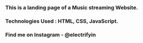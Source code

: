 ### This is a landing page of a Music streaming Website.

### Technologies Used : HTML, CSS, JavaScript.

### Find me on Instagram - @electrifyin